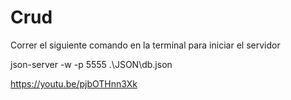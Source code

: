 # Crud

Correr el siguiente comando en la terminal para iniciar el servidor

json-server -w -p 5555 .\JSON\db.json

https://youtu.be/pjbOTHnn3Xk
